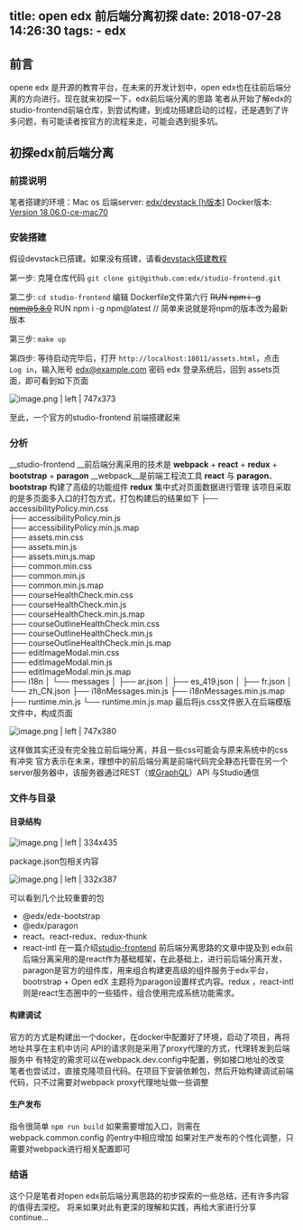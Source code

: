 title: open edx 前后端分离初探
date: 2018-07-28 14:26:30
tags:
    - edx
---

## 前言
opene edx 是开源的教育平台，在未来的开发计划中，open edx也在往前后端分离的方向进行。现在就来初探一下，edx前后端分离的思路
笔者从开始了解edx的studio-frontend前端仓库，到尝试构建，到成功搭建启动的过程，还是遇到了许多问题，有可能读者按官方的流程来走，可能会遇到挺多坑。

## 初探edx前后端分离
### 前提说明
笔者搭建的环境：Mac os
后端server: [edx/devstack [h版本]](https://github.com/edx/devstack)
Docker版本: [Version 18.06.0-ce-mac70](https://www.docker.com/community-edition)

### 安装搭建
假设devstack已搭建。如果没有搭建，请看[devstack搭建教程](../edx-fronted/)

第一步: 克隆仓库代码 `git clone git@github.com:edx/studio-frontend.git`

第二步: `cd studio-frontend` 编辑 Dockerfile文件第六行
~~RUN npm i -g npm@5.8.0~~ 
RUN npm i -g npm@latest // 简单来说就是将npm的版本改为最新版本

第三步: `make up`

第四步: 等待启动完毕后，打开 `http://localhost:18011/assets.html`，点击 `Log in`，输入账号 [edx@example.com](mailto:edx@example.com) 密码 edx 登录系统后，回到 assets页面，即可看到如下页面


![image.png | left | 747x373](https://crews-note-1253247308.cos.ap-guangzhou.myqcloud.com/note/20220307002603.png "")

至此，一个官方的studio-frontend 前端搭建起来
### 分析
__studio-frontend __前后端分离采用的技术是
__webpack__ + __react__ + __redux__ + __bootstrap__ + __paragon__
__webpack__是前端工程流工具
__react__ 与 __paragon__、__bootstrap__ 构建了高级的功能组件
__redux__ 集中式对页面数据进行管理
该项目采取的是多页面多入口的打包方式，打包构建后的结果如下
├── accessibilityPolicy.min.css  
├── accessibilityPolicy.min.js  
├── accessibilityPolicy.min.js.map  
├── assets.min.css  
├── assets.min.js  
├── assets.min.js.map  
├── common.min.css  
├── common.min.js  
├── common.min.js.map  
├── courseHealthCheck.min.css  
├── courseHealthCheck.min.js  
├── courseHealthCheck.min.js.map  
├── courseOutlineHealthCheck.min.css  
├── courseOutlineHealthCheck.min.js  
├── courseOutlineHealthCheck.min.js.map  
├── editImageModal.min.css  
├── editImageModal.min.js  
├── editImageModal.min.js.map  
├── i18n
│   └── messages
│       ├── ar.json
│       ├── es\_419.json
│       ├── fr.json
│       └── zh\_CN.json
├── i18nMessages.min.js
├── i18nMessages.min.js.map
├── runtime.min.js
└── runtime.min.js.map
最后将js.css文件嵌入在后端模版文件中，构成页面


![image.png | left | 747x380](https://cdn.nlark.com/yuque/0/2018/png/151680/1533008098233-a538f9fa-9af0-410d-844d-737157a297b6.png "")

这样做其实还没有完全独立前后端分离，并且一些css可能会与原来系统中的css有冲突
官方表示在未来，理想中的前后端分离是前端代码完全静态托管在另一个server服务器中，该服务器通过REST（或[GraphQL](http://graphql.cn/)）API 与Studio通信
### 文件与目录
#### 目录结构


![image.png | left | 334x435](https://cdn.nlark.com/yuque/0/2018/png/151680/1533004031441-ab1ae521-9a1d-4286-bcfa-e601d8c15eb4.png "")

package.json包相关内容


![image.png | left | 332x387](https://cdn.nlark.com/yuque/0/2018/png/151680/1533005413128-8a486aee-d770-484f-baa2-720fbdc74aff.png "")

可以看到几个比较重要的包
* @edx/edx-bootstrap
* @edx/paragon
* react、react-redux、redux-thunk
* react-intl
在一篇介绍[studio-frontend](https://openedx.atlassian.net/wiki/spaces/FEDX/pages/548766004/Studio-Frontend+Developing+Frontend+Separate+from+Platform) 前后端分离思路的文章中提及到 edx前后端分离采用的是react作为基础框架，在此基础上，进行前后端分离开发， paragon是官方的组件库，用来组合构建更高级的组件服务于edx平台，bootrstrap + Open edX 主题将为paragon设置样式内容。redux ，react-intl则是react生态圈中的一些插件，组合使用完成系统功能需求。
#### 构建调试
官方的方式是构建出一个docker，在docker中配置好了环境，启动了项目，再将地址共享在主机中访问
API的请求则是采用了proxy代理的方式，代理转发到后端服务中
有特定的需求可以在webpack.dev.config中配置，例如接口地址的改变
笔者也尝试过，直接克隆项目代码。在项目下安装依赖包，然后开始构建调试前端代码，只不过需要对webpack proxy代理地址做一些调整

#### 生产发布
指令很简单 `npm run build`
如果需要增加入口，则需在 webpack.common.config 的entry中相应增加
如果对生产发布的个性化调整，只需要对webpack进行相关配置即可

### 结语
这个只是笔者对open edx前后端分离思路的初步探索的一些总结，还有许多内容的值得去深挖。
将来如果对此有更深的理解和实践，再给大家进行分享
continue...




